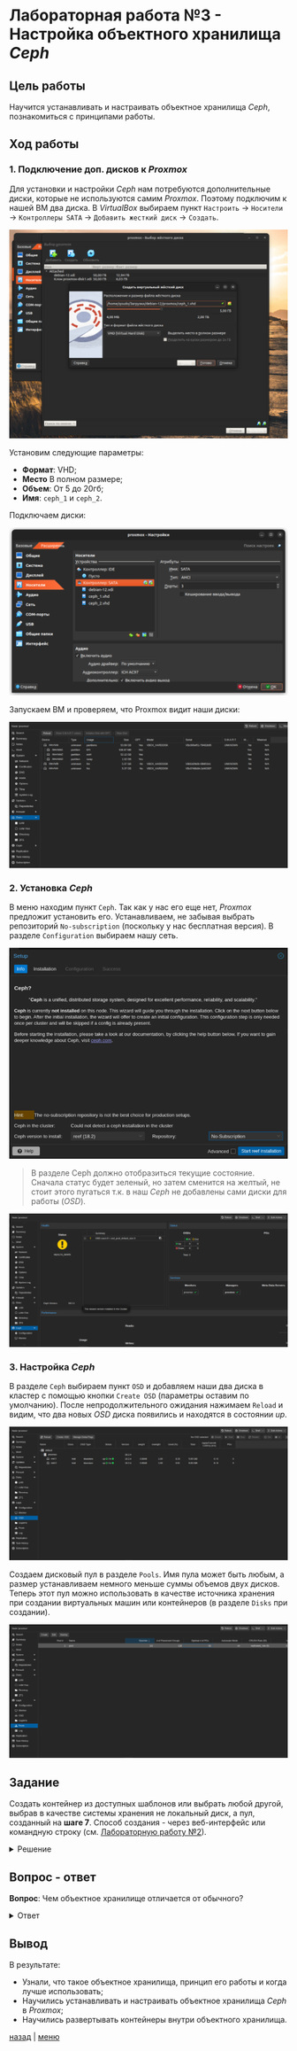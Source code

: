 # Лабораторная работа №3 - Настройка объектного хранилища _Ceph_

## Цель работы

Научится устанавливать и настраивать объектное хранилища _Ceph_, познакомиться с принципами работы.

## Ход работы

### 1. Подключение доп. дисков к _Proxmox_

Для установки и настройки _Ceph_ нам потребуются дополнительные диски, которые не используются самим _Proxmox_. 
Поэтому подключим к нашей ВМ два диска. 
В _VirtualBox_ выбираем пункт `Настроить` → `Носители` → `Контроллеры SATA` → `Добавить жесткий диск` → `Создать`. 

![Изображение](./img/1.png)

Установим следующие параметры:
* **Формат**: VHD;
* **Место** В полном размере;
* **Объем**: От 5 до 20гб;
* **Имя**: `ceph_1` и `ceph_2`.

Подключаем диски:

![Изображение](./img/2.png)

Запускаем ВМ и проверяем, что Proxmox видит наши диски:

![Изображение](./img/3.png)

### 2. Установка _Ceph_

В меню находим пункт `Ceph`. Так как у нас его еще нет, _Proxmox_ предложит установить его. 
Устанавливаем, не забывая выбрать репозиторий `No-subscription` (поскольку у нас бесплатная версия).
В разделе `Configuration` выбираем нашу сеть.

![Изображение](./img/4.png)

> В разделе Ceph должно отобразиться текущие состояние. Сначала статус будет зеленый, но затем сменится на желтый,
> не стоит этого пугаться т.к. в наш _Ceph_ не добавлены сами диски для работы (_OSD_).

![Изображение](./img/5.png)

### 3. Настройка _Ceph_

В разделе `Ceph` выбираем пункт `OSD` и добавляем наши два диска в кластер с помощью кнопки `Create OSD` 
(параметры оставим по умолчанию). После непродолжительного ожидания нажимаем `Reload` и видим, что два новых _OSD_ диска 
появились и находятся в состоянии _up_.

![Изображение](./img/6.png)

Создаем дисковый пул в разделе `Pools`. Имя пула может быть любым, а размер устанавливаем немного меньше суммы объемов 
двух дисков. Теперь этот пул можно использовать в качестве источника хранения при создании виртуальных машин или 
контейнеров (в разделе `Disks` при создании).

![Изображение](./img/7.png)

## Задание

Создать контейнер из доступных шаблонов или выбрать любой другой, выбрав в качестве системы хранения не локальный диск, 
а пул, созданный на **шаге 7**. Способ создания - через веб-интерфейс или командную строку 
(см. [Лабораторную работу №2](../lab_2/REPORT.md)).

<details>
  <summary>Решение</summary>
  В левом меню выбираем в качестве хранилища наш pool и нажимаем кнопку Create CT, действуем аналогично как в 
  лабораторной работе №2.
  
  ![Изображение](./img/8.png)
   
   Но с одним отличием, в качестве диска выбираем наш pool.
  
  ![Изображение](./img/9.png)

  В результате получаем контейнер в объектном хранилище.
</details>

## Вопрос - ответ

**Вопрос**: Чем объектное хранилище отличается от обычного?

<details>
  <summary>Ответ</summary>
  Вместо привычной файловой системы используется единое пространство, заполненное множеством объектов. 
  Каждый объект имеет свой уникальный идентификатор и метаданные. Это позволяет работать с огромными объемами информации.

  Такое хранилище часто применяют для хранения резервных копий данных и восстановления информации в случае аварий.

  Объектное хранилище идеально подходит для работы с большими объемами данных и сложными задачами управления информацией, 
  тогда как файловое хранилище удобнее использовать для небольших и разнообразных наборов данных.
</details>


## Вывод

В результате:
- Узнали, что такое объектное хранилища, принцип его работы и когда лучше использовать;
- Научились устанавливать и настраивать объектное хранилища _Ceph_ в _Proxmox_;
- Научились развертывать контейнеры внутри объектного хранилища.

[назад](../lab_2/REPORT.md) | [меню](../../README.md)
